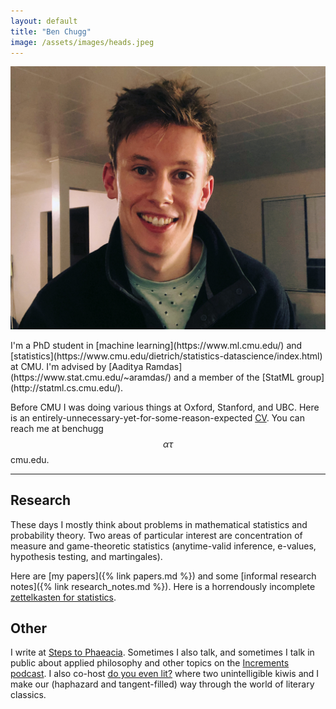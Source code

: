 ```yaml
---
layout: default
title: "Ben Chugg"
image: /assets/images/heads.jpeg
---
```



<img id='headerim' src="/assets/images/me.jpg">

<p id='index-intro-text' markdown="1">
I'm a PhD student in [machine learning](https://www.ml.cmu.edu/) and [statistics](https://www.cmu.edu/dietrich/statistics-datascience/index.html) at CMU. I'm advised by [Aaditya Ramdas](https://www.stat.cmu.edu/~aramdas/) and a member of the [StatML group](http://statml.cs.cmu.edu/).  
</p>

Before CMU I was doing various things at Oxford, Stanford, and UBC. Here is an entirely-unnecessary-yet-for-some-reason-expected [CV](assets/files/cv.pdf). You can reach me at benchugg $$\alpha\tau$$ cmu.edu. 

---

## Research 

These days I mostly think about problems in mathematical statistics and probability theory. Two areas of particular interest are concentration of measure and game-theoretic statistics (anytime-valid inference, e-values, hypothesis testing, and martingales). 


Here are [my papers]({% link papers.md %}) and some [informal research notes]({% link research_notes.md %}). Here is a horrendously incomplete [zettelkasten for statistics](https://thestatsmap.com/). 


## Other

I write at [Steps to Phaeacia](https://www.stepstophaeacia.com/). Sometimes I also talk, and sometimes I talk in public about applied philosophy and other topics on the [Increments podcast](https://www.incrementspodcast.com/).  I also co-host [do you even lit?](https://doyouevenlit.podbean.com/) where two unintelligible kiwis and I make our (haphazard and tangent-filled) way through the world of literary classics. 


